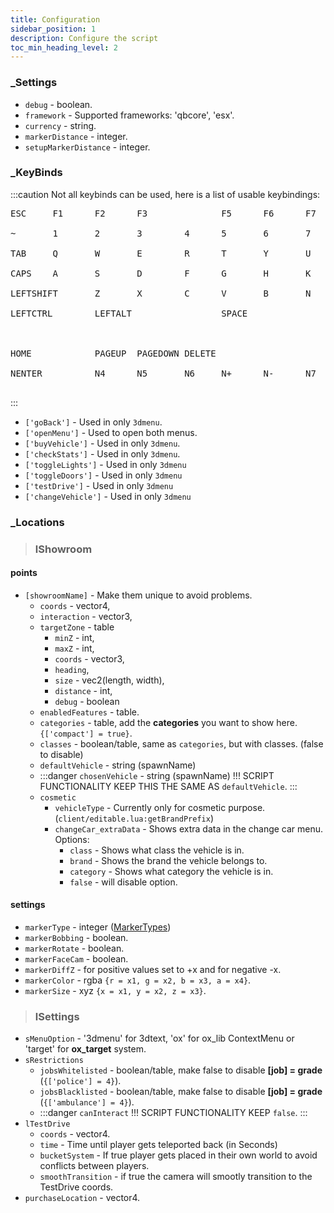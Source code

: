 ```yaml
---
title: Configuration
sidebar_position: 1
description: Configure the script
toc_min_heading_level: 2
---
```


### _Settings
*    `debug` - boolean.
*    `framework` - Supported frameworks: 'qbcore', 'esx'.
*    `currency` - string.
*    `markerDistance` - integer.
*    `setupMarkerDistance` - integer.

### _KeyBinds
:::caution
Not all keybinds can be used, here is a list of usable keybindings:
<pre>
ESC     F1      F2      F3              F5      F6      F7      F8      F9      F10<br />
~       1       2       3        4      5       6       7       8       9       -       =       BACKSPACE<br />
TAB     Q       W       E        R      T       Y       U       P       [       ]       ENTER<br />
CAPS    A       S       D        F      G       H       K       L<br />
LEFTSHIFT       Z       X        C      V       B       N       M       ,       .       TOP<br />
LEFTCTRL        LEFTALT                 SPACE                   RIGHTCTRL       LEFT    DOWN    RIGHT<br />
<br />
HOME            PAGEUP  PAGEDOWN DELETE<br />
NENTER          N4      N5       N6     N+      N-      N7      N8      N9<br />
</pre>

:::

* `['goBack']` - Used in only `3dmenu`.
* `['openMenu']` - Used to open both menus.
* `['buyVehicle']` - Used in only `3dmenu`.
* `['checkStats']` - Used in only `3dmenu`.
* `['toggleLights']` - Used in only `3dmenu`
* `['toggleDoors']` - Used in only `3dmenu`
* `['testDrive']` - Used in only `3dmenu`
* `['changeVehicle']` - Used in only `3dmenu`

### _Locations

> ### lShowroom

#### points
* `[showroomName]` - Make them unique to avoid problems.
    * `coords` - vector4,
    * `interaction` - vector3,
    * `targetZone` - table
        * `minZ` - int,
        * `maxZ` - int,
        * `coords` - vector3,
        * `heading`,
        * `size` - vec2(length, width),
        * `distance` - int,
        * `debug` - boolean
    * `enabledFeatures` - table.
    * `categories` - table, add the **categories** you want to show here. `{['compact'] = true}`.
    * `classes` - boolean/table, same as `categories`, but with classes. (false to disable)
    * `defaultVehicle` - string (spawnName)
    * :::danger
    `chosenVehicle` - string (spawnName) !!! SCRIPT FUNCTIONALITY KEEP THIS THE SAME AS `defaultVehicle`.
    :::
    * `cosmetic`
        * `vehicleType` - Currently only for cosmetic purpose. (`client/editable.lua:getBrandPrefix`)
        * `changeCar_extraData` - Shows extra data in the change car menu. Options:
            * `class` - Shows what class the vehicle is in.
            * `brand` - Shows the brand the vehicle belongs to.
            * `category` - Shows what category the vehicle is in.
            * `false` - will disable option.

#### settings
* `markerType` - integer ([MarkerTypes](https://docs.fivem.net/docs/game-references/markers/#markers))
* `markerBobbing` - boolean.
* `markerRotate` - boolean.
* `markerFaceCam` - boolean.
* `markerDiffZ` - for positive values set to +x and for negative -x.
* `markerColor` - rgba `{r = x1, g = x2, b = x3, a = x4}`.
* `markerSize` - xyz `{x = x1, y = x2, z = x3}`.

> ### lSettings

* `sMenuOption` - '3dmenu' for 3dtext, 'ox' for ox_lib ContextMenu or 'target' for **ox_target** system.
* `sRestrictions`
    * `jobsWhitelisted` - boolean/table, make false to disable **[job] = grade** (`{['police'] = 4}`).
    * `jobsBlacklisted` - boolean/table, make false to disable **[job] = grade** (`{['ambulance'] = 4}`).
    * :::danger
    `canInteract` !!! SCRIPT FUNCTIONALITY KEEP `false`.
    :::
* `lTestDrive`
    * `coords` - vector4.
    * `time` - Time until player gets teleported back (in Seconds)
    * `bucketSystem` - If true player gets placed in their own world to avoid conflicts between players.
    * `smoothTransition` - if true the camera will smootly transition to the TestDrive coords.
* `purchaseLocation` - vector4.